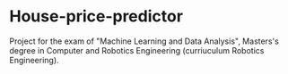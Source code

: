 # House-price-predictor
Project for the exam of "Machine Learning and Data Analysis", Masters's degree in Computer and Robotics Engineering (curriuculum Robotics Engineering).
